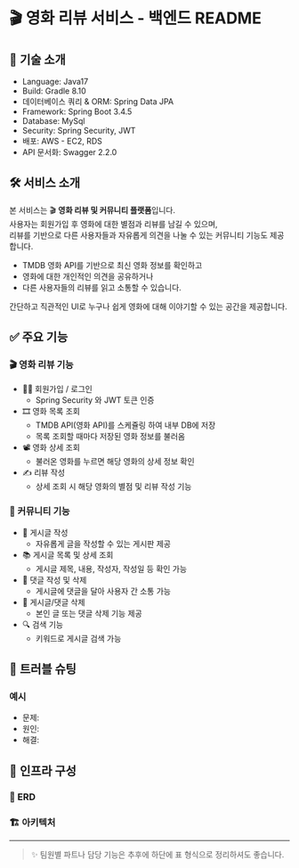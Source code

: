 # 🎬 영화 리뷰 서비스 - 백엔드 README

## 📌 기술 소개
<!-- 사용한 언어, 프레임워크, 라이브러리 등을 간단히 나열 -->
- Language: Java17
- Build: Gradle 8.10
- 데이터베이스 쿼리 & ORM: Spring Data JPA
- Framework: Spring Boot 3.4.5
- Database: MySql
- Security: Spring Security, JWT
- 배포: AWS - EC2, RDS
- API 문서화: Swagger 2.2.0

## 🛠️ 서비스 소개

본 서비스는 🎬 **영화 리뷰 및 커뮤니티 플랫폼**입니다.  
사용자는 회원가입 후 영화에 대한 별점과 리뷰를 남길 수 있으며,  
리뷰를 기반으로 다른 사용자들과 자유롭게 의견을 나눌 수 있는 커뮤니티 기능도 제공합니다.

- TMDB 영화 API를 기반으로 최신 영화 정보를 확인하고  
- 영화에 대한 개인적인 의견을 공유하거나  
- 다른 사용자들의 리뷰를 읽고 소통할 수 있습니다.

간단하고 직관적인 UI로 누구나 쉽게 영화에 대해 이야기할 수 있는 공간을 제공합니다.

## ✅ 주요 기능

### 🎬 영화 리뷰 기능
- 🧑‍💻 회원가입 / 로그인  
  - Spring Security 와 JWT 토큰 인증  
- 🎞️ 영화 목록 조회  
  - TMDB API(영화 API)를 스케쥴링 하여 내부 DB에 저장  
  - 목록 조회할 때마다 저장된 영화 정보를 불러옴  
- 📽️ 영화 상세 조회  
  - 불러온 영화를 누르면 해당 영화의 상세 정보 확인  
- ✍️ 리뷰 작성  
  - 상세 조회 시 해당 영화의 별점 및 리뷰 작성 기능  

### 💬 커뮤니티 기능
- 📝 게시글 작성  
  - 자유롭게 글을 작성할 수 있는 게시판 제공  
- 📚 게시글 목록 및 상세 조회  
  - 게시글 제목, 내용, 작성자, 작성일 등 확인 가능  
- 💬 댓글 작성 및 삭제  
  - 게시글에 댓글을 달아 사용자 간 소통 가능  
- 🧹 게시글/댓글 삭제  
  - 본인 글 또는 댓글 삭제 기능 제공  
- 🔍 검색 기능  
  - 키워드로 게시글 검색 가능 

## 🧩 트러블 슈팅
<!-- 구현 중 겪은 기술적 문제와 해결 방법을 자유롭게 서술하세요 -->

### 예시
- 문제:  
- 원인:  
- 해결:  

## 🧱 인프라 구성

### 📄 ERD
<!-- ERD 이미지 또는 링크 첨부 -->

### 🏗 아키텍처
<!-- 전체 시스템 아키텍처 다이어그램 및 간략한 설명 -->

---

> ✨ 팀원별 파트나 담당 기능은 추후에 하단에 표 형식으로 정리하셔도 좋습니다.

